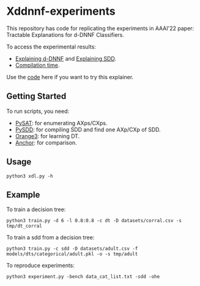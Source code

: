 # Xddnnf-experiments
This repository has code for replicating the experiments in
AAAI'22 paper: Tractable Explanations for d-DNNF Classifiers.

To access the experimental results:
- [Explaining d-DNNF](results/d-dnnf.csv) and [Explaining SDD](results/sdd.csv).
- [Compilation time](results/compilation_time.csv).

Use the [code](https://github.com/XuanxiangHuang/Xddnnf) here
if you want to try this explainer.

## Getting Started
To run scripts, you need:
- [PySAT](https://github.com/pysathq/pysat): for enumerating AXps/CXps.
- [PySDD](https://github.com/wannesm/PySDD): for compiling SDD and find one AXp/CXp of SDD.
- [Orange3](https://github.com/biolab/orange3): for learning DT.
- [Anchor](https://github.com/marcotcr/anchor): for comparison.

## Usage

```
python3 xdl.py -h
```

## Example

To train a decision tree:
```
python3 train.py -d 6 -l 0.8:0.8 -c dt -D datasets/corral.csv -s tmp/dt_corral
```

To train a sdd from a decision tree:
```
python3 train.py -c sdd -D datasets/adult.csv -f models/dts/categorical/adult.pkl -o -s tmp/adult
```

To reproduce experiments:
```
python3 experiment.py -bench data_cat_list.txt -sdd -ohe
```